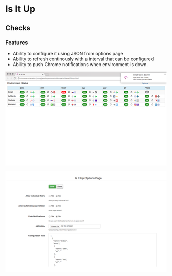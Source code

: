 # Is It Up
## Checks 

### Features

* Ability to configure it using JSON from options page
* Ability to refresh continously with a interval that can be configured
* Ability to push Chrome notifications when environment is down.

![Alt text](./Screenshots/Version1.2.png?raw=true "Screenshot1")

![Alt text](./Screenshots/Options.png?raw=true "Screenshot2")


